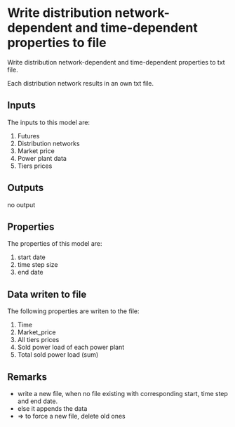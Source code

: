 # Write distribution network-dependent and time-dependent properties to file

Write distribution network-dependent and time-dependent properties to txt file.

Each distribution network results in an own txt file.


## Inputs
The inputs to this model are:

1. Futures
1. Distribution networks
1. Market price
1. Power plant data
1. Tiers prices


## Outputs
no output


## Properties
The properties of this model are:

1. start date
1. time step size
1. end date


## Data writen to file

The following properties are writen to the file:

1. Time
1. Market_price
1. All tiers prices 
1. Sold power load of each power plant
1. Total sold power load (sum)


## Remarks

* write a new file, when no file existing with corresponding start, time step and end date.
* else it appends the data
* => to force a new file, delete old ones